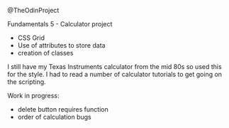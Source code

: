 @TheOdinProject

Fundamentals 5 - Calculator project

- CSS Grid
- Use of attributes to store data
- creation of classes

I still have my Texas Instruments calculator from the mid 80s so used this for the style.  I had to read a number of calculator tutorials to get going on the scripting.

Work in progress:
- delete button requires function
- order of calculation bugs